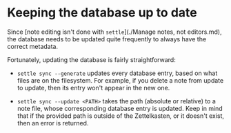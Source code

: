 # Keeping the database up to date

Since [note editing isn't done with `settle`](./Manage notes, not editors.md),
the database needs to be updated quite frequently to always have the correct
metadata.

Fortunately, updating the database is fairly straightforward:

- `settle sync --generate` updates every database entry, based on what files are
    on the filesystem. For example, if you delete a note from update to update,
    then its entry won't appear in the new one.

- `settle sync --update <PATH>` takes the path (absolute or relative) to a note
    file, whose corresponding database entry is updated. Keep in mind that if
    the provided path is outside of the Zettelkasten, or it doesn't exist, then
    an error is returned.
